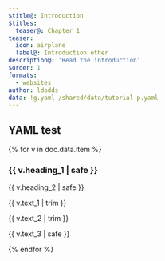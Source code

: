 ```yaml
---
$title@: Introduction
$titles:
  teaser@: Chapter 1
teaser:
  icon: airplane
  label@: Introduction other
description@: 'Read the introduction'
$order: 1
formats:
  - websites
author: ldodds
data: !g.yaml /shared/data/tutorial-p.yaml
---
```


## YAML test

{% for v in doc.data.item %}
<h3 class="">{{ v.heading_1 | safe }}</h3>
<p class="">{{ v.heading_2 | safe }}</p>
<p class="">{{ v.text_1 | trim }}</p>
<p class="">{{ v.text_2 | trim }}</p>
<p class="">{{ v.text_3 | safe }}</p>
{% endfor %}

